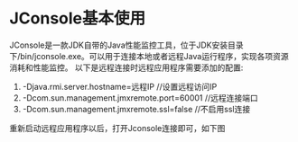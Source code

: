 # JConsole基本使用
JConsole是一款JDK自带的Java性能监控工具，位于JDK安装目录下/bin/jconsole.exe。可以用于连接本地或者远程Java运行程序，实现各项资源消耗和性能监控。
以下是远程连接时远程应用程序需要添加的配置:
  
  1.  -Djava.rmi.server.hostname=远程IP //设置远程访问IP
  2. -Dcom.sun.management.jmxremote.port=60001 //远程连接端口
  3. -Dcom.sun.management.jmxremote.ssl=false //不启用ssl连接

重新启动远程应用程序以后，打开Jconsole连接即可，如下图
